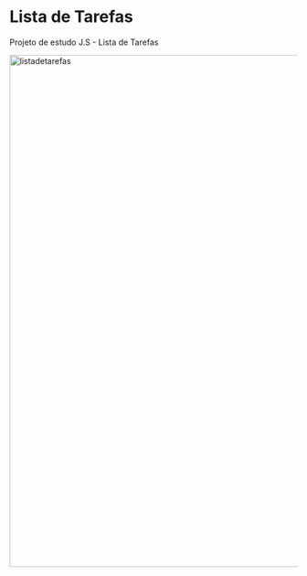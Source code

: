 # Lista de Tarefas
Projeto de estudo J.S - Lista de Tarefas

<img width="896" alt="listadetarefas" src="https://user-images.githubusercontent.com/77253399/178804126-ea32216c-7e22-45ac-b951-06b2d4be0c61.PNG">
